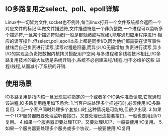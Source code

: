 ## IO多路复用之select、poll、epoll详解
Linux中一切皆为文件,socket也不例外,每当linux打开一个文件系统都会返回一个对应文件的标记
叫做文件描述符,文件描述符是一个非负整数,一个进程可以监听多个描述符,一旦某个描述符就绪(一般是都就绪或写就绪),能够通知应用程序进行
相应的读写操作.但select,poll,epoll本质上都是同步I/O,因为他们都需要在读写事件就绪后自己负责进行读写,读写过程是阻塞,而异步I/O无需增加
负责进行读写,异步I/O的实现会负责把数据内核拷贝搭配用户空间.与多进程和多线程技术相比,I/O多路复用技术的最大优势是系统开销小,系统不必创建进程/线程,也不必维护这些
进程/线程,从而减小了系统的开销.

## 使用场景
IO多路复用是指内核一旦发现进程指定的一个或者多个IO条件准备读取,它就通知该进程,IO多路复用适用如下场合:
1.当客户端处理多个描述符时,必须使用I/O多路复用.
2.当一个客户同时处理多个套接口时,这种情况是可能的,但很少出现.
3.如果一个TCP服务器既要处理监听套接口，又要处理已连接套接口，一般也要用到I/O复用。
4.如果一个服务器即要处理TCP，又要处理UDP，一般要使用I/O复用。
5.如果一个服务器要处理多个服务或多个协议，一般要使用I/O复用
